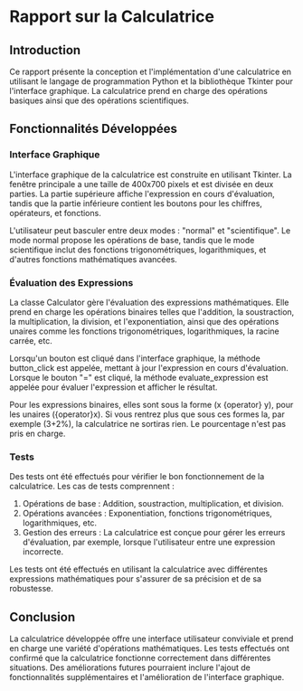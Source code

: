# Rapport sur la Calculatrice
## Introduction

Ce rapport présente la conception et l'implémentation d'une calculatrice en utilisant le langage de programmation Python et la bibliothèque Tkinter pour l'interface graphique. La calculatrice prend en charge des opérations basiques ainsi que des opérations scientifiques.
## Fonctionnalités Développées

### Interface Graphique

L'interface graphique de la calculatrice est construite en utilisant Tkinter. La fenêtre principale a une taille de 400x700 pixels et est divisée en deux parties. La partie supérieure affiche l'expression en cours d'évaluation, tandis que la partie inférieure contient les boutons pour les chiffres, opérateurs, et fonctions.

L'utilisateur peut basculer entre deux modes : "normal" et "scientifique". Le mode normal propose les opérations de base, tandis que le mode scientifique inclut des fonctions trigonométriques, logarithmiques, et d'autres fonctions mathématiques avancées.

### Évaluation des Expressions

La classe Calculator gère l'évaluation des expressions mathématiques. Elle prend en charge les opérations binaires telles que l'addition, la soustraction, la multiplication, la division, et l'exponentiation, ainsi que des opérations unaires comme les fonctions trigonométriques, logarithmiques, la racine carrée, etc.

Lorsqu'un bouton est cliqué dans l'interface graphique, la méthode button_click est appelée, mettant à jour l'expression en cours d'évaluation. Lorsque le bouton "=" est cliqué, la méthode evaluate_expression est appelée pour évaluer l'expression et afficher le résultat.

Pour les expressions binaires, elles sont sous la forme (x {operator} y), pour les unaires ({operator}x). Si vous rentrez plus que sous ces formes la, par exemple (3+2%), la calculatrice ne sortiras rien. Le pourcentage n'est pas pris en charge. 

### Tests

Des tests ont été effectués pour vérifier le bon fonctionnement de la calculatrice. Les cas de tests comprennent :

1. Opérations de base : Addition, soustraction, multiplication, et division.
2. Opérations avancées : Exponentiation, fonctions trigonométriques, logarithmiques, etc.
3. Gestion des erreurs : La calculatrice est conçue pour gérer les erreurs d'évaluation, par exemple, lorsque l'utilisateur entre une expression incorrecte.

Les tests ont été effectués en utilisant la calculatrice avec différentes expressions mathématiques pour s'assurer de sa précision et de sa robustesse.

## Conclusion

La calculatrice développée offre une interface utilisateur conviviale et prend en charge une variété d'opérations mathématiques. Les tests effectués ont confirmé que la calculatrice fonctionne correctement dans différentes situations. Des améliorations futures pourraient inclure l'ajout de fonctionnalités supplémentaires et l'amélioration de l'interface graphique.